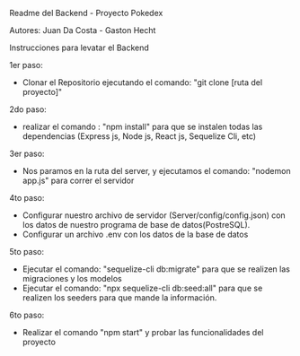Readme del Backend - Proyecto Pokedex

Autores: Juan Da Costa - Gaston Hecht

Instrucciones para levatar el Backend

1er paso:
- Clonar el Repositorio ejecutando el comando: "git clone [ruta del proyecto]"

2do paso:
- realizar el comando : "npm install" para que se instalen todas las dependencias (Express js, Node js, React js, Sequelize Cli, etc)

3er paso:
- Nos paramos en la ruta del server, y ejecutamos el comando: "nodemon app.js" para correr el servidor

4to paso:
- Configurar nuestro archivo de servidor (Server/config/config.json) con los datos de nuestro programa de base de datos(PostreSQL).
- Configurar un archivo .env con los datos de la base de datos

5to paso:
- Ejecutar el comando: "sequelize-cli db:migrate" para que se realizen las migraciones y los modelos
- Ejecutar el comando: "npx sequelize-cli db:seed:all" para que se realizen los seeders para que mande la información.

6to paso:
- Realizar el comando "npm start" y probar las funcionalidades del proyecto
